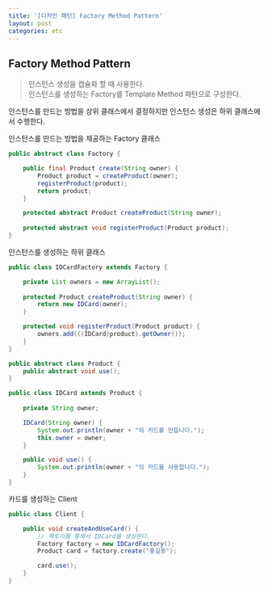 ```yaml
---
title: '[디자인 패턴] Factory Method Pattern'
layout: post
categories: etc
---
```


## Factory Method Pattern
> 인스턴스 생성을 캡슐화 할 때 사용한다.  
> 인스턴스를 생성하는 Factory를 Template Method 패턴으로 구성한다.

인스턴스를 만드는 방법을 상위 클래스에서 결정하지만 인스턴스 생성은 하위 클래스에서 수행한다.

인스턴스를 만드는 방법을 제공하는 Factory 클래스
```java
public abstract class Factory {

    public final Product create(String owner) {
        Product product = createProduct(owner);
        registerProduct(product);
        return product;
    }

    protected abstract Product createProduct(String owner);
    
    protected abstract void registerProduct(Product product);
}
```

인스턴스를 생성하는 하위 클래스
```java
public class IDCardFactory extends Factory {

    private List owners = new ArrayList();
    
    protected Product createProduct(String owner) {
        return new IDCard(owner);
    }

    protected void registerProduct(Product product) {
        owners.add(((IDCard)product).getOwner());
    }
}
```

```java
public abstract class Product {
    public abstract void use();
}
```

```java
public class IDCard extends Product {
    
    private String owner;

    IDCard(String owner) {
        System.out.println(owner + "의 카드를 만듭니다.");
        this.owner = owner;
    }

    public void use() {
        System.out.println(owner + "의 카드를 사용합니다.");
    }
}
```

카드를 생성하는 Client
```java
public class Client {

    public void createAndUseCard() {
        // 팩토리를 통해서 IDCard를 생성한다.
        Factory factory = new IDCardFactory();
        Product card = factory.create("홍길동");

        card.use();
    }
}
```
